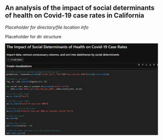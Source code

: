 ## An analysis of the impact of social determinants of health on Covid-19 case rates in California

*Placeholder for directory/file location info*

Placeholder for dir structure


![Screenshot](Working_Files/Screenshot.png)
